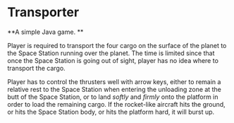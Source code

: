 # Transporter

**A simple Java game. **

Player is required to transport the four cargo on the surface of the planet to the Space Station running over the planet. The time is limited since that once the Space Station is going out of sight, player has no idea where to transport the cargo.

Player has to control the thrusters well with arrow keys, either to remain a relative rest to the Space Station when entering the unloading zone at the butt of the Space Station, or to land *softly* and *firmly* onto the platform in order to load the remaining cargo. If the rocket-like aircraft hits the ground, or hits the Space Station body, or hits the platform hard, it will burst up.

